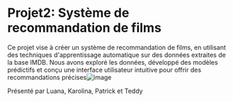 # Projet2: Système de recommandation de films

Ce projet vise à créer un système de recommandation de films, en utilisant des techniques d'apprentissage automatique sur des données extraites de la base IMDB. Nous avons exploré les données, développé des modèles prédictifs et conçu une interface utilisateur intuitive pour offrir des recommandations précises![image](https://github.com/Patrick-NII/Projet-Data-IA/assets/128528570/8ede826a-9673-45aa-85b4-fcee0fcdc8fb)



Présenté par Luana, Karolina, Patrick et Teddy
